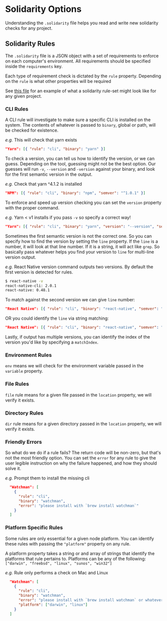 # Solidarity Options
Understanding the `.solidarity` file helps you read and write new solidarity checks for any project.

## Solidarity Rules
The `.solidarity` file is a JSON object with a set of requirements to enforce on each computer's environment.  All requirements should be specified inside the `requirements` key.

Each type of requirement check is dictated by the `rule` property.  Depending on the `rule` is what other properties will be required

See [this file](../.solidarity.example) for an example of what a solidarity rule-set might look like for any given project.

### CLI Rules

A CLI rule will investigate to make sure a specific CLI is installed on the system.  The contents of whatever is passed to `binary`, global or path, will be checked for existence.

*e.g.* This will check that yarn exists
```json
"Yarn": [{ "rule": "cli", "binary": "yarn" }]
```

To check a version, you can tell us how to identify the version, or we can guess.  Depending on the tool, guessing might not be the best option.  Our guesses will run `-v`, `--version` and `-version` against your binary, and look for the first semantic version in the output.

*e.g.* Check that yarn ^4.1.2 is installed
```json
"NPM": [{ "rule": "cli", "binary": "npm", "semver": "^1.0.1" }]
```

To enforce and speed up version checking you can set the `version` property with the proper command.

*e.g.* Yarn < v1 installs if you pass `-v` so specify a correct way!
```json
"Yarn": [{ "rule": "cli", "binary": "yarn", "version": "--version", "semver": "^0.27.5" }]
```

Sometimes the first semantic version is not the correct one.  So you can specify how to find the version by setting the `line` property.  If the `line` is a number, it will look at that line number.  If it is a string, it will act like `grep`.  So basically pass whatever helps you find your version to `line` for multi-line version output.

*e.g.* React Native version command outputs two versions. By default the first version is detected for rules.
```sh
$ react-native -v
react-native-cli: 2.0.1
react-native: 0.48.1
```
To match against the second version we can give `line` number:
```json
"React Native": [{ "rule": "cli", "binary": "react-native", "semver": "^0.48.1", "line": 2 }]
```
OR you could identify the `line` via string matching:
```json
"React Native": [{ "rule": "cli", "binary": "react-native", "semver": "^0.48.1", "line": "react-native:" }]
```

Lastly, if output has multiple versions, you can identify the index of the version you'd like by specifying a `matchIndex`.

### Environment Rules
`env` means we will check for the environment variable passed in the `variable` property.

### File Rules
`file` rule means for a given file passed in the `location` property, we will verify it exists.

### Directory Rules
`dir` rule means for a given directory passed in the `location` property, we will verify it exists.

### Friendly Errors
So what do we do if a rule fails?  The return code will be non-zero, but that's not the most friendly option.  You can set the `error` for any rule to give the user legible instruction on why the failure happened, and how they should solve it.

*e.g.* Prompt them to install the missing cli
```json
  "Watchman": [
    {
      "rule": "cli",
      "binary": "watchman",
      "error": "please install with `brew install watchman`"
    }
  ]
```

### Platform Specific Rules
Some rules are only essential for a given node platform.  You can identify these rules with passing the `"platform"` property on any rule.

A platform property takes a string or and array of strings that identify the platforms that rule pertains to.  Platforms can be any of the following: `["darwin", "freebsd", "linux", "sunos", "win32"]`

*e.g.* Rule only performs a check on Mac and Linux
```json
  "Watchman": [
    {
      "rule": "cli",
      "binary": "watchman",
      "error": "please install with `brew install watchman` or whatever friendly package management service you use.",
      "platform": ["darwin", "linux"]
    }
  ]
```
